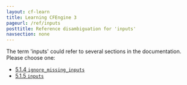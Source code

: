 ```yaml
---
layout: cf-learn
title: Learning CFEngine 3
pageurl: /ref/inputs
posttitle: Reference disambiguation for 'inputs'
navsection: none
---
```


The term 'inputs' could refer to several sections in the documentation. Please choose one:

- [5.1.4 <code>ignore_missing_inputs</code>](https://cfengine.com/manuals/cf3-Reference#ignore_missing_inputs-in-common)
- [5.1.5 <code>inputs</code>](https://cfengine.com/manuals/cf3-Reference#inputs-in-common)
